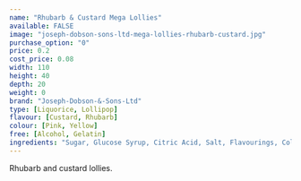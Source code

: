 ```yaml
---
name: "Rhubarb & Custard Mega Lollies"
available: FALSE
image: "joseph-dobson-sons-ltd-mega-lollies-rhubarb-custard.jpg"
purchase_option: "0"
price: 0.2
cost_price: 0.08
width: 110
height: 40
depth: 20
weight: 0
brand: "Joseph-Dobson-&-Sons-Ltd"
type: [Liquorice, Lollipop]
flavour: [Custard, Rhubarb]
colour: [Pink, Yellow]
free: [Alcohol, Gelatin]
ingredients: "Sugar, Glucose Syrup, Citric Acid, Salt, Flavourings, Colours: E-102, E-129. Contains Sulphites. "
---
```

Rhubarb and custard lollies.